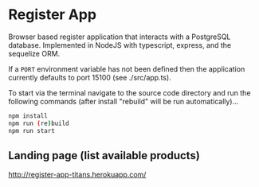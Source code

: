 # Register App
Browser based register application that interacts with a PostgreSQL database. Implemented in NodeJS with typescript, express, and the sequelize ORM.

If a `PORT` environment variable has not been defined then the application currently defaults to port 15100 (see ./src/app.ts).

To start via the terminal navigate to the source code directory and run the following commands (after install "rebuild" will be run automatically)...
```bash
npm install
npm run (re)build
npm run start
```

## Landing page (list available products)
http://register-app-titans.herokuapp.com/
